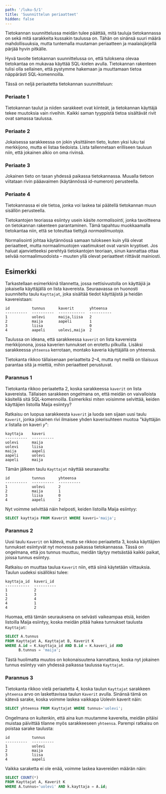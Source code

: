 ```yaml
---
path: '/luku-5/1'
title: 'Suunnittelun periaatteet'
hidden: false
---
```


Tietokannan suunnittelussa meidän tulee päättää,
mitä tauluja tietokannassa on sekä mitä sarakkeita
kussakin taulussa on.
Tähän on sinänsä suuri määrä mahdollisuuksia,
mutta tuntemalla muutaman periaatteen ja maalaisjärjellä
pärjää hyvin pitkälle.

Hyvä tavoite tietokannan suunnittelussa on,
että tuloksena olevaa tietokantaa on mukavaa käyttää
SQL-kielen avulla.
Tietokannan rakenteen tulisi olla sellainen,
että pystymme hakemaan ja muuttamaan
tietoa näppärästi SQL-komennoilla.

Tässä on neljä periaatetta tietokannan suunnitteluun:

### Periaate 1

Tietokannan taulut ja niiden sarakkeet ovat kiinteät,
ja tietokannan käyttäjä tekee muutoksia vain riveihin.
Kaikki saman tyyppistä tietoa sisältävät
rivit ovat samassa taulussa.

### Periaate 2

Jokaisessa sarakkeessa on jokin yksittäinen tieto,
kuten yksi luku tai merkkijono,
mutta ei listaa tiedoista.
Lista tallennetaan erilliseen tauluun niin,
että jokainen alkio on oma rivinsä.

### Periaate 3

Jokainen tieto on tasan yhdessä paikassa tietokannassa.
Muualla tietoon viitataan rivin pääavaimen
(käytännössä id-numeron) perusteella.

### Periaate 4

Tietokannassa ei ole tietoa,
jonka voi laskea tai päätellä tietokannan
muun sisällön perusteella.

<text-box variant='hint' name='Normalisointi'>

Tietokantojen teoriassa esiintyy usein käsite _normalisointi_,
jonka tavoitteena on tietokannan rakenteen parantaminen.
Tämä tapahtuu muokkaamalla tietokantaa niin,
että se toteuttaa tiettyjä _normaalimuotoja_.

Normalisointi johtaa käytännössä samaan tulokseen kuin
yllä olevat periaatteet,
mutta normaalimuotojen vaatimukset ovat varsin kryptiset.
Jos haluat ajanvietteeksi perehtyä tietokantojen teoriaan,
sinun kannattaa ottaa selvää normaalimuodoista &ndash;
muuten yllä olevat periaatteet riittävät mainiosti.

</text-box>


## Esimerkki

Tarkastellaan esimerkkinä tilannetta,
jossa nettisivustolla on käyttäjiä ja jokaisella
käyttäjällä on lista kavereista.
Seuraavassa on huonosti suunniteltu taulu `Kayttajat`,
joka sisältää tiedot käyttäjistä ja heidän kavereistaan:

```x
id          tunnus      kaverit       yhteensa
----------  ----------  ------------  ----------
1           uolevi      maija,liisa   2
2           maija       aapeli        1
3           liisa                     0
4           aapeli      uolevi,maija  2
```

Taulussa on ideana, että sarakkeessa `kaverit`
on lista kavereista merkkijonona,
jossa kaverien tunnukset on erotettu pilkuilla.
Lisäksi sarakkeessa `yhteensa` kerrotaan,
montako kaveria käyttäjällä on yhteensä.

Tietokanta rikkoo tällaisenaan periaatteita 2–4,
mutta nyt meillä on tilaisuus parantaa sitä
ja miettiä, mihin periaatteet perustuvat.

### Parannus 1

Tietokanta rikkoo periaatetta 2,
koska sarakkeessa `kaverit` on lista kavereista.
Tällaisen sarakkeen ongelmana on,
että meidän on vaivalloista käsitellä sitä
SQL-komennoilla.
Esimerkiksi miten voisimme selvittää,
keiden käyttäjien listoilla Maija esiintyy?

Ratkaisu on luopua sarakkeesta `kaverit`
ja luoda sen sijaan uusi taulu `Kaverit`,
jonka jokainen rivi ilmaisee yhden kaverisuhteen
muotoa "käyttäjän _x_ listalla on kaveri _y_":

```x
kayttaja    kaveri
----------  ----------
uolevi      maija
uolevi      liisa
maija       aapeli
aapeli      uolevi
aapeli      maija
```

Tämän jälkeen taulu `Kayttajat` näyttää seuraavalta:

```x
id          tunnus      yhteensa
----------  ----------  ----------
1           uolevi      2
2           maija       1
3           liisa       0
4           aapeli      2
```

Nyt voimme selvittää näin helposti,
keiden listoilla Maija esiintyy:

```sql
SELECT kayttaja FROM Kaverit WHERE kaveri='maija';
```

### Parannus 2

Uusi taulu `Kaverit` on kätevä,
mutta se rikkoo periaatetta 3,
koska käyttäjien tunnukset esiintyvät nyt
monessa paikassa tietokannassa.
Tässä on ongelmana,
että jos tunnus muuttuu,
meidän täytyy metsästää kaikki paikat,
joissa tunnus esiintyy.

Ratkaisu on muuttaa taulua `Kaverit` niin,
että siinä käytetään viittauksia.
Taulun uudeksi sisällöksi tulee:

```x
kayttaja_id  kaveri_id
-----------  ----------
1            2
1            3
2            4
4            1
4            2
```

Huomaa, että tämän seurauksena on selvästi vaikeampaa etsiä,
keiden listoilla Maija esiintyy,
koska meidän pitää hakea tunnukset taulusta `Kayttajat`:

```sql
SELECT A.tunnus
FROM Kayttajat A, Kayttajat B, Kaverit K
WHERE A.id = K.kayttaja_id AND B.id = K.kaveri_id AND
      B.tunnus = 'maija';
```

Tästä huolimatta muutos on kokonaisuutena kannattava,
koska nyt jokainen tunnus esiintyy vain
yhdessä paikassa taulussa `Kayttajat`.

### Parannus 3

Tietokanta rikkoo vielä periaatetta 4,
koska taulun `Kayttajat` sarakkeen `yhteensa`
arvo on laskettavissa taulun `Kaverit` avulla.
Sinänsä tämä on kätevä sarake,
koska voimme laskea vaikkapa Uolevin kaverit näin:

```sql
SELECT yhteensa FROM Kayttajat WHERE tunnus='uolevi';
```

Ongelmana on kuitenkin, että aina kun muutamme
kavereita, meidän pitäisi muistaa päivittää tilanne
myös sarakkeeseen `yhteensa`.
Parempi ratkaisu on poistaa sarake taulusta:

```x
id          tunnus    
----------  ----------
1           uolevi    
2           maija     
3           liisa     
4           aapeli    
```

Vaikka saraketta ei ole enää,
voimme laskea kavereiden määrän näin:

```sql
SELECT COUNT(*)
FROM Kayttajat A, Kaverit K
WHERE A.tunnus='uolevi' AND k.kayttaja = A.id;
```

